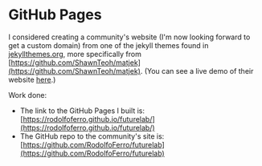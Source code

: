# GitHub Pages

I considered creating a community's website (I'm now looking forward to get a custom domain) from one of the jekyll themes found in [jekyllthemes.org](http://jekyllthemes.org/), more specifically from [https://github.com/ShawnTeoh/matjek](https://github.com/ShawnTeoh/matjek). (You can see a live demo of their website [here](https://shawnteoh.github.io/matjek/).)

Work done:
- The link to the GitHub Pages I built is: [https://rodolfoferro.github.io/futurelab/](https://rodolfoferro.github.io/futurelab/)
- The GitHub repo to the community's site is: [https://github.com/RodolfoFerro/futurelab](https://github.com/RodolfoFerro/futurelab)

